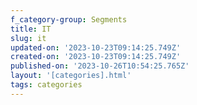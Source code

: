 ```yaml
---
f_category-group: Segments
title: IT
slug: it
updated-on: '2023-10-23T09:14:25.749Z'
created-on: '2023-10-23T09:14:25.749Z'
published-on: '2023-10-26T10:54:25.765Z'
layout: '[categories].html'
tags: categories
---
```



